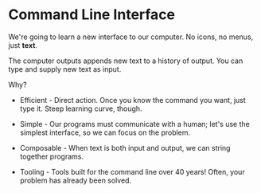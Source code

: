 # Command Line Interface
We're going to learn a new interface to our computer.
No icons, no menus, just **text**.

The computer outputs appends new text to a history of output.
You can type and supply new text as input.

Why?

* Efficient -
Direct action.
Once you know the command you want, just type it.
Steep learning curve, though.

* Simple -
Our programs must communicate with a human;
let's use the simplest interface, so we can focus on the problem.

* Composable -
When text is both input and output, we can string together programs.

* Tooling -
Tools built for the command line over 40 years!
Often, your problem has already been solved.
